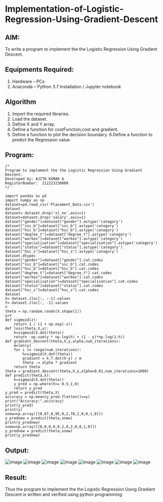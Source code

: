 # Implementation-of-Logistic-Regression-Using-Gradient-Descent

## AIM:
To write a program to implement the the Logistic Regression Using Gradient Descent.

## Equipments Required:
1. Hardware – PCs
2. Anaconda – Python 3.7 Installation / Jupyter notebook

## Algorithm
1.  Import the required libraries.
2.  Load the dataset.
3.  Define X and Y array.
4.  Define a function for costFunction,cost and gradient.
5.  Define a function to plot the decision boundary. 6.Define a function to predict the 
    Regression value.

## Program:
```
/*
Program to implement the the Logistic Regression Using Gradient Descent.
Developed by: AJITH KUMAR A
RegisterNumber:  212223230009
*/
```
```
import pandas as pd
import numpy as np
dataset=pd.read_csv('Placement_Data.csv')
dataset
dataset= dataset.drop('sl_no',axis=1)
dataset=dataset.drop('salary',axis=1)
dataset["gender"]=dataset["gender"].astype('category')
dataset["ssc_b"]=dataset["ssc_b"].astype('category')
dataset["hsc_b"]=dataset["hsc_b"].astype('category')
dataset["degree_t"]=dataset["degree_t"].astype('category')
dataset["workex"]=dataset["workex"].astype('category')
dataset["specialisation"]=dataset["specialisation"].astype('category')
dataset["status"]=dataset["status"].astype('category')
dataset["hsc_s"]=dataset["hsc_s"].astype('category')
dataset.dtypes
dataset["gender"]=dataset["gender"].cat.codes
dataset["ssc_b"]=dataset["ssc_b"].cat.codes
dataset["hsc_b"]=dataset["hsc_b"].cat.codes
dataset["degree_t"]=dataset["degree_t"].cat.codes
dataset["workex"]=dataset["workex"].cat.codes
dataset["specialisation"]=dataset["specialisation"].cat.codes
dataset["status"]=dataset["status"].cat.codes
dataset["hsc_s"]=dataset["hsc_s"].cat.codes
dataset
X= dataset.iloc[:, :-1].values
Y= dataset.iloc[:, -1].values
Y
theta = np.random.randn(X.shape[1])
y=Y
def sigmoid(z):
    return 1 / (1 + np.exp(-z))
def loss(theta,X,y):
    h=sigmoid(X.dot(theta))
    return -np.sum(y * np.log(h) + (1 - y)*np.log(1-h))
def gradient_descent(theta,X,y,alpha,num_iterations):
    m=len(y)
    for i in range(num_iterations):
        h=sigmoid(X.dot(theta))
        gradient = X.T.dot(h-y) / m
        theta -= alpha * gradient
    return theta
theta = gradient_descent(theta,X,y,alpha=0.01,num_iterations=1000)
def predict(theta,X):
    h=sigmoid(X.dot(theta))
    y_pred = np.where(h>= 0.5,1,0)
    return y_pred
y_pred = predict(theta,X)
accuracy = np.mean(y_pred.flatten()==y)
print("Accuracy:",accuracy)
print(y_pred)
print(y)
xnew=np.array([[0,87,0,95,0,2,78,2,0,0,1,0]])
y_prednew = predict(theta,xnew)
print(y_prednew)
xnew=np.array([[0,0,0,0,0,2,8,2,0,0,1,0]])
y_prednew = predict(theta,xnew)
print(y_prednew)

```

## Output:

![image](https://github.com/user-attachments/assets/5d7a1f64-ed88-47e1-8bb6-eeea2997bc4d)
![image](https://github.com/user-attachments/assets/3ec353b2-11ad-4399-b3e6-ec8643dba945)
![image](https://github.com/user-attachments/assets/b5edb8c0-8c05-4186-ae54-c3f8cad8a44a)
![image](https://github.com/user-attachments/assets/be475ab9-f717-4e88-8acd-b299993391ab)
![image](https://github.com/user-attachments/assets/a5de55fe-9886-4676-a656-92738cec249b)
![image](https://github.com/user-attachments/assets/d674cf8e-f626-45e1-a0f6-13103f21a333)
![image](https://github.com/user-attachments/assets/51b1e8ef-b0ab-437e-8dfc-6c428f4ddc2e)
![image](https://github.com/user-attachments/assets/fb30cf70-fb76-4e43-a462-429ae05bf271)



## Result:
Thus the program to implement the the Logistic Regression Using Gradient Descent is written and verified using python programming.


